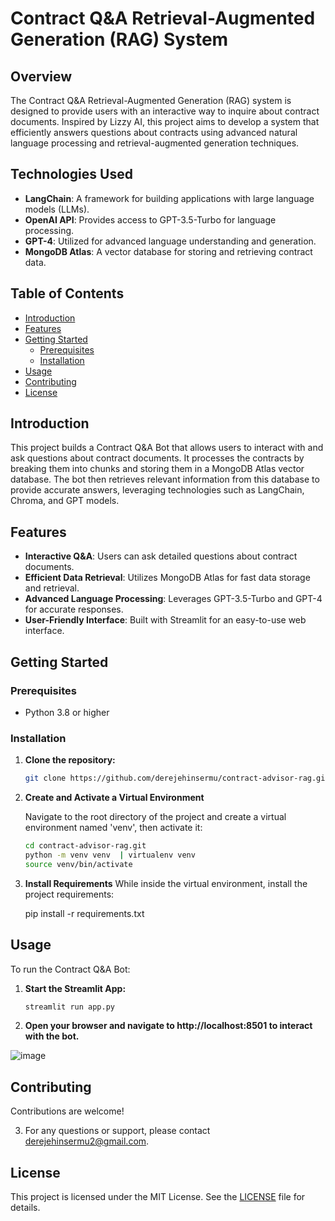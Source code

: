 # Contract Q&A Retrieval-Augmented Generation (RAG) System

## Overview

The Contract Q&A Retrieval-Augmented Generation (RAG) system is designed to provide users with an interactive way to inquire about contract documents. Inspired by Lizzy AI, this project aims to develop a system that efficiently answers questions about contracts using advanced natural language processing and retrieval-augmented generation techniques.

## Technologies Used

- **LangChain**: A framework for building applications with large language models (LLMs).
- **OpenAI API**: Provides access to GPT-3.5-Turbo for language processing.
- **GPT-4**: Utilized for advanced language understanding and generation.
- **MongoDB Atlas**: A vector database for storing and retrieving contract data.

## Table of Contents

- [Introduction](#introduction)
- [Features](#features)
- [Getting Started](#getting-started)
  - [Prerequisites](#prerequisites)
  - [Installation](#installation)
- [Usage](#usage)
- [Contributing](#contributing)
- [License](#license)

## Introduction

This project builds a Contract Q&A Bot that allows users to interact with and ask questions about contract documents. It processes the contracts by breaking them into chunks and storing them in a MongoDB Atlas vector database. The bot then retrieves relevant information from this database to provide accurate answers, leveraging technologies such as LangChain, Chroma, and GPT models.

## Features

- **Interactive Q&A**: Users can ask detailed questions about contract documents.
- **Efficient Data Retrieval**: Utilizes MongoDB Atlas for fast data storage and retrieval.
- **Advanced Language Processing**: Leverages GPT-3.5-Turbo and GPT-4 for accurate responses.
- **User-Friendly Interface**: Built with Streamlit for an easy-to-use web interface.

## Getting Started

### Prerequisites

- Python 3.8 or higher

### Installation

1. **Clone the repository:**
   ```bash
   git clone https://github.com/derejehinsermu/contract-advisor-rag.git

2. **Create and Activate a Virtual Environment**
   
    Navigate to the root directory of the project and create a virtual environment named 'venv', then activate it:
    ```sh
    cd contract-advisor-rag.git
    python -m venv venv  | virtualenv venv
    source venv/bin/activate

4. **Install Requirements**
    While inside the virtual environment, install the project requirements:
    
    pip install -r requirements.txt

## Usage

To run the Contract Q&A Bot:

1. **Start the Streamlit App:**
   ```bash
   streamlit run app.py


2. **Open your browser and navigate to http://localhost:8501 to interact with the bot.**
   
![image](https://github.com/user-attachments/assets/3f4b9499-03a6-4549-b0ff-5194414ff963)

## Contributing

Contributions are welcome! 

3. For any questions or support, please contact derejehinsermu2@gmail.com.

## License

This project is licensed under the MIT License. See the [LICENSE](LICENSE) file for details.
